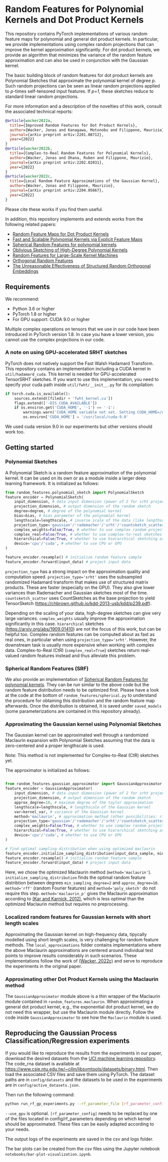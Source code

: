 # Random Features for Polynomial Kernels and Dot Product Kernels

This repository contains PyTorch implementations of various random feature maps for polynomial and general dot product kernels. In particular, we provide implementations using complex random projections that can improve the kernel approximation significantly. For dot product kernels, we provide an algorithm that minimizes the variance of the random feature approximation and can also be used in conjunction with the Gaussian kernel.

The basic building block of random features for dot product kernels are Polynomial Sketches that approximate the polynomial kernel of degree *p*. Such random projections can be seen as linear random projections applied to *p*-times self-tensored input features. If *p=1*, these sketches reduce to standard linear random projections.

For more information and a description of the novelties of this work, consult the associated technical reports:

```bibtex
@article{wacker2022a,
  title={Improved Random Features for Dot Product Kernels},
  author={Wacker, Jonas and Kanagawa, Motonobu and Filippone, Maurizio},
  journal={arXiv preprint arXiv:2201.08712},
  year={2022}
}
@article{wacker2022b,
  title={Complex-to-Real Random Features for Polynomial Kernels},
  author={Wacker, Jonas and Ohana, Ruben and Filippone, Maurizio},
  journal={arXiv preprint arXiv:2202.02031},
  year={2022}
}
@article{wacker2022c,
  title={Local Random Feature Approximations of the Gaussian Kernel},
  author={Wacker, Jonas and Filippone, Maurizio},
  journal={arXiv preprint arXiv:2204.05667},
  year={2022}
}
```

Please cite these works if you find them useful.

In addition, this repository implements and extends works from the following related papers:

* [Random Feature Maps for Dot Product Kernels](http://proceedings.mlr.press/v22/kar12/kar12.pdf)
* [Fast and Scalable Polynomial Kernels via
Explicit Feature Maps](https://chbrown.github.io/kdd-2013-usb/kdd/p239.pdf)
* [Spherical Random Features for polynomial kernels](https://papers.nips.cc/paper/2015/file/f7f580e11d00a75814d2ded41fe8e8fe-Paper.pdf)
* [Oblivious Sketching of High-Degree Polynomial Kernels](https://arxiv.org/abs/1909.01410)
* [Random Features for Large-Scale Kernel Machines](https://people.eecs.berkeley.edu/~brecht/papers/07.rah.rec.nips.pdf)
* [Orthogonal Random Features](https://papers.nips.cc/paper/2016/file/53adaf494dc89ef7196d73636eb2451b-Paper.pdf)
* [The Unreasonable Effectiveness of Structured
Random Orthogonal Embeddings](https://arxiv.org/pdf/1703.00864.pdf)

## Requirements

We recommend:

* Python 3.6 or higher
* PyTorch 1.8 or higher
* For GPU support: CUDA 9.0 or higher

Multiple complex operations on tensors that we use in our code have been introduced in PyTorch version 1.8.
In case you have a lower version, you cannot use the complex projections in our code.

### A note on using GPU-accelerated SRHT sketches

PyTorch does not natively support the Fast Walsh Hadamard Transform. This repository contains an implementation including a CUDA kernel in `util/hadamard_cuda`. This kernel is needed for GPU-accelerated TensorSRHT sketches.
If you want to use this implementation, you need to specify your cuda path inside `util/fwht/__init__.py` for its compilation:
```python
if torch.cuda.is_available():
    sources.extend([filedir + 'fwht_kernel.cu'])
    flags.extend(['-DIS_CUDA_AVAILABLE'])
    if os.environ.get('CUDA_HOME', '-1') == '-1':
        warnings.warn('CUDA_HOME variable not set. Setting CUDA_HOME=/usr/local/cuda-9.0...',)
        os.environ['CUDA_HOME'] = '/usr/local/cuda-9.0'
```
We used cuda version 9.0 in our experiments but other versions should work too.

## Getting started

### Polynomial Sketches

A Polynomial Sketch is a random feature approximation of the polynomial kernel. It can be used on its own or as a module inside a larger deep learning framework.
It is initialized as follows:

```python
from random_features.polynomial_sketch import PolynomialSketch
feature_encoder = PolynomialSketch(
    input_dimension, # data input dimension (power of 2 for srht projection_type)
    projection_dimension, # output dimension of the random sketch
    degree=degree, # degree of the polynomial kernel
    bias=bias, # bias parameter of the polynomial kernel
    lengthscale=lengthscale, # inverse scale of the data (like lengthscale for Gaussian kernel)
    projection_type='gaussian'/'rademacher'/'srht'/'countsketch_scatter',
    complex_weights=False/True, # whether to use complex random projections (without complex_real outputs are complex-valued)
    complex_real=False/True, # whether to use complex-to-real sketches (outputs are real-valued)
    hierarchical=False/True, # whether to use hierarchical sketching as proposed in <https://arxiv.org/abs/1909.01410>
    device='cpu'/'cuda', # whether to use CPU or GPU
)

feature_encoder.resample() # initialize random feature sample
feature_encoder.forward(input_data) # project input data
```

`projection_type` has a strong impact on the approximation quality and computation speed. `projection_type='srht'` uses the subsampled randomized Hadamard transform that makes use of structured matrix products. These are faster (especially on the GPU). They also give lower variances than Rademacher and Gaussian sketches most of the time. `countsketch_scatter` uses CountSketches as the base projection to yield TensorSketch (<https://chbrown.github.io/kdd-2013-usb/kdd/p239.pdf>).

Depending on the scaling of your data, high-degree sketches can give very large variances. `complex_weights` usually improve the approximation significantly in this case. `hierarchical` sketches (<https://arxiv.org/abs/1909.01410>) are not the focus of this work, but can be helpful too.
Complex random features can be computed about as fast as real ones, in particular when using `projection_type='srht'`. However, the downstream task is usually more expensive when working with complex data. Complex-to-Real (CtR) (`complex_real=True`) sketches return real-valued random features instead and thus alleviate this problem.

### Spherical Random Features (SRF)

We also provide an implementation of [Spherical Random Features for polynomial kernels](https://papers.nips.cc/paper/2015/file/f7f580e11d00a75814d2ded41fe8e8fe-Paper.pdf). They can be run similar to the above code but the random feature distribution needs to be optimized first. Please have a look at the code at the bottom of `random_features/spherical.py` to understand the procedure for obtaining this distribution and the random feature map afterwards. Once the distribution is obtained, it is saved under `saved_models` (some parameterizations are contained in this repository already).

### Approximating the Gaussian kernel using Polynomial Sketches

The Gaussian kernel can be approximated well through a randomized Maclaurin expansion with Polynomial Sketches assuming that the data is zero-centered and a proper lengthscale is used.

Note: This method is not implemented for Complex-to-Real (CtR) sketches yet.

The approximator is initialized as follows:

```python

from random_features.gaussian_approximator import GaussianApproximator
feature_encoder = GaussianApproximator(
    input_dimension, # data input dimension (power of 2 for srht projection_type)
    projection_dimension, # output dimension of the random sketch
    approx_degree=10, # maximum degree of the taylor approximation
    lengthscale=lengthscale, # lengthscale of the Gaussian kernel
    var=kernel_var, # variance of the Gaussian kernel
    method='maclaurin', # approximation method (other possibilities: rff/poly_sketch)
    projection_type='gaussian'/'rademacher'/'srht'/'countsketch_scatter',
    complex_weights=False/True, # whether to use complex random projections (without complex_real outputs are complex-valued)
    hierarchical=False/True, # whether to use hierarchical sketching as proposed in <https://arxiv.org/abs/1909.01410>
    device='cpu'/'cuda', # whether to use CPU or GPU
)

# find optimal sampling distribution when using optimized maclaurin
feature_encoder.initialize_sampling_distribution(input_data_sample, min_sampling_degree=2)
feature_encoder.resample() # initialize random feature sample
feature_encoder.forward(input_data) # project input data
```

Here, we chose the optimized Maclaurin method (`method='maclaurin'`).
`initialize_sampling_distribution` finds the optimal random feature distribtion between degrees `min_sampling_degree=2` and `approx_degree=10`. `method='rff'` (random Fourier features) and `method='poly_sketch'` do not require this step.
`method='maclaurin_p'` gives the Maclaurin approximation according to [(Kar and Karnick, 2012)](http://proceedings.mlr.press/v22/kar12/kar12.pdf), which is less optimal than the optimized Maclaurin method but requires no preprocessing.

### Localized random features for Gaussian kernels with short length scales

Approximating the Gaussian kernel on high-frequency data, tipycally modelled using short length scales, is very challenging for random feature methods. The `local_approximations` folder contains implementations where the above Maclaurin approximations are centered around individual test points to improve results considerably in such scenarios. These implementations follow the work of [(Wacker, 2022c)](https://arxiv.org/abs/2204.05667) and serve to reproduce the experiments in the original paper.

### Approximating other Dot Product Kernels using the Maclaurin method

The `GaussianApproximator` module above is a thin wrapper of the Maclaurin module contained in `random_features.maclaurin`. When approximating a general dot product kernel, e.g., the exponential dot product kernel, we do not need this wrapper, but use the Maclaurin module directly. Follow the code inside `GaussianApproximator` to see how the `Maclaurin` module is used.

## Reproducing the Gaussian Process Classification/Regression experiments

If you would like to reproduce the results from the experiments in our paper, download the desired datasets from the [UCI machine learning repository](https://archive.ics.uci.edu/). The code_rna dataset is available at <https://www.csie.ntu.edu.tw/~cjlin/libsvmtools/datasets/binary.html>. Then load the associated CSV files and save them using PyTorch. The dataset paths are in `config/datasets` and the datasets to be used in the experiments are in `config/active_datasets.json`.

Then run the following command:

```sh
python run_rf_gp_experiments.py --rf_parameter_file [rf_parameter_config] --datasets_file config/active_datasets.json --use_gpu
```

`--use_gpu` is optional. `[rf_parameter_config]` needs to be replaced by one of the files located in config/rf_parameters depending on which kernel should be approximated. These files can be easily adapted according to your needs.

The output logs of the experiments are saved in the csv and logs folder.

The bar plots can be created from the csv files using the Jupyter notebook `notebooks/bar-plot-visualization.ipynb`.
